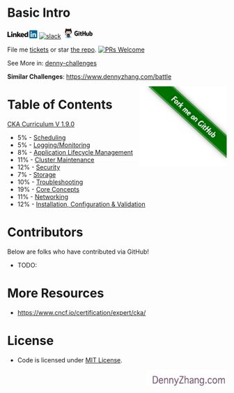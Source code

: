 # Basic Intro
[![LinkedIn](https://raw.githubusercontent.com/USDevOps/mywechat-slack-group/master/images/linkedin_icon.png)](https://www.linkedin.com/in/dennyzhang001) <a href="https://www.dennyzhang.com/slack" target="_blank" rel="nofollow"><img src="http://slack.dennyzhang.com/badge.svg" alt="slack"/></a> [![Github](https://raw.githubusercontent.com/USDevOps/mywechat-slack-group/master/images/github.png)](https://github.com/DennyZhang)

File me [tickets](https://github.com/DennyZhang/prepare_k8s_cka/issues) or star [the repo](https://github.com/DennyZhang/prepare_k8s_cka). [![PRs Welcome](https://img.shields.io/badge/PRs-welcome-brightgreen.svg)](http://makeapullrequest.com)

See More in: [denny-challenges](https://github.com/topics/denny-challenges)

**Similar Challenges**: https://www.dennyzhang.com/battle

<a href="https://github.com/DennyZhang?tab=followers"><img align="right" width="200" height="183" src="https://raw.githubusercontent.com/USDevOps/mywechat-slack-group/master/images/fork_github.png" /></a>

Table of Contents
=================
[CKA Curriculum V 1.9.0](pdf/certified_kubernetes_administrator_exam_v1.9.0.pdf)
- 5% - [Scheduling](Scheduling)
- 5% - [Logging/Monitoring](Logging_Monitoring)
- 8% - [Application Lifecycle Management](Application_Lifecycle_Management)
- 11% - [Cluster Maintenance](Cluster_Maintenance)
- 12% - [Security](Security)
- 7% - [Storage](Storage)
- 10% - [Troubleshooting](Troubleshooting)
- 19% - [Core Concepts](Core_Concepts)
- 11% - [Networking](Networking)
- 12% - [Installation, Configuration & Validation](Installation_Configuration_Validation)

# Contributors
Below are folks who have contributed via GitHub!
- TODO:

# More Resources
- https://www.cncf.io/certification/expert/cka/

# License
- Code is licensed under [MIT License](https://www.dennyzhang.com/wp-content/mit_license.txt).

<a href="https://www.dennyzhang.com"><img align="right" width="185" height="37" src="https://raw.githubusercontent.com/USDevOps/mywechat-slack-group/master/images/dns_small.png"></a>
